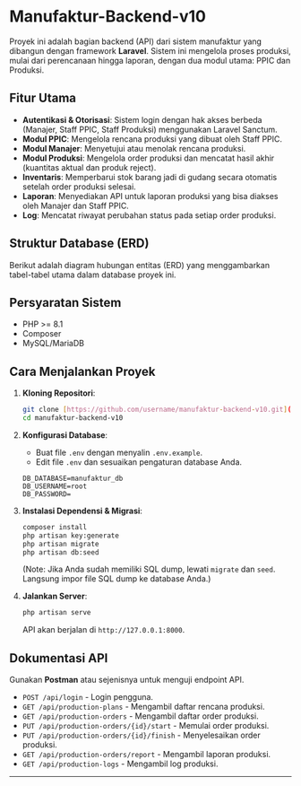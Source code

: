 # Manufaktur-Backend-v10

Proyek ini adalah bagian backend (API) dari sistem manufaktur yang dibangun dengan framework **Laravel**. Sistem ini mengelola proses produksi, mulai dari perencanaan hingga laporan, dengan dua modul utama: PPIC dan Produksi.

## Fitur Utama

* **Autentikasi & Otorisasi**: Sistem login dengan hak akses berbeda (Manajer, Staff PPIC, Staff Produksi) menggunakan Laravel Sanctum.
* **Modul PPIC**: Mengelola rencana produksi yang dibuat oleh Staff PPIC.
* **Modul Manajer**: Menyetujui atau menolak rencana produksi.
* **Modul Produksi**: Mengelola order produksi dan mencatat hasil akhir (kuantitas aktual dan produk reject).
* **Inventaris**: Memperbarui stok barang jadi di gudang secara otomatis setelah order produksi selesai.
* **Laporan**: Menyediakan API untuk laporan produksi yang bisa diakses oleh Manajer dan Staff PPIC.
* **Log**: Mencatat riwayat perubahan status pada setiap order produksi.

## Struktur Database (ERD)

Berikut adalah diagram hubungan entitas (ERD) yang menggambarkan tabel-tabel utama dalam database proyek ini.



## Persyaratan Sistem

* PHP >= 8.1
* Composer
* MySQL/MariaDB

## Cara Menjalankan Proyek

1.  **Kloning Repositori**:
    ```bash
    git clone [https://github.com/username/manufaktur-backend-v10.git](https://github.com/username/manufaktur-backend-v10.git)
    cd manufaktur-backend-v10
    ```

2.  **Konfigurasi Database**:
    * Buat file `.env` dengan menyalin `.env.example`.
    * Edit file `.env` dan sesuaikan pengaturan database Anda.
    ```env
    DB_DATABASE=manufaktur_db
    DB_USERNAME=root
    DB_PASSWORD=
    ```

3.  **Instalasi Dependensi & Migrasi**:
    ```bash
    composer install
    php artisan key:generate
    php artisan migrate
    php artisan db:seed
    ```
    (Note: Jika Anda sudah memiliki SQL dump, lewati `migrate` dan `seed`. Langsung impor file SQL dump ke database Anda.)

4.  **Jalankan Server**:
    ```bash
    php artisan serve
    ```
    API akan berjalan di `http://127.0.0.1:8000`.

## Dokumentasi API

Gunakan **Postman** atau sejenisnya untuk menguji endpoint API.

* `POST /api/login` - Login pengguna.
* `GET /api/production-plans` - Mengambil daftar rencana produksi.
* `GET /api/production-orders` - Mengambil daftar order produksi.
* `PUT /api/production-orders/{id}/start` - Memulai order produksi.
* `PUT /api/production-orders/{id}/finish` - Menyelesaikan order produksi.
* `GET /api/production-orders/report` - Mengambil laporan produksi.
* `GET /api/production-logs` - Mengambil log produksi.

---
